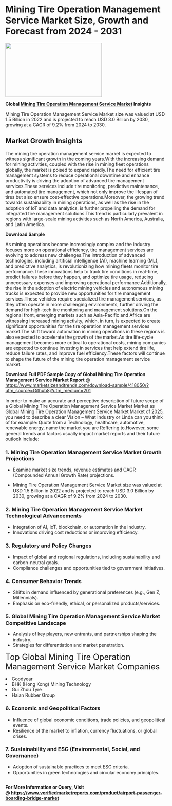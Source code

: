 <H1>Mining Tire Operation Management Service Market Size, Growth and Forecast from 2024 - 2031</H1><img class="aligncenter size-medium wp-image-584254" src="https://thirdeyenews.in/wp-content/uploads/2024/09/Global-Market-Research-300x168.jpeg" alt="" width="300" height="168" /><p><strong>Global&nbsp;<a href="https://www.marketsizeandtrends.com/download-sample/418050/?utm_source=Github8j?utm_medium=201">Mining Tire Operation Management Service Market</a> Insights</strong></p><p>Mining Tire Operation Management Service Market size was valued at USD 1.5 Billion in 2022 and is projected to reach USD 3.0 Billion by 2030, growing at a CAGR of 9.2% from 2024 to 2030.</p><p><h2>Market Growth Insights</h2> <p>The mining tire operation management service market is expected to witness significant growth in the coming years.With the increasing demand for mining activities, coupled with the rise in mining fleet operations globally, the market is poised to expand rapidly.The need for efficient tire management systems to reduce operational downtime and enhance productivity is driving the adoption of advanced tire management services.These services include tire monitoring, predictive maintenance, and automated tire management, which not only improve the lifespan of tires but also ensure cost-effective operations.Moreover, the growing trend towards sustainability in mining operations, as well as the rise in the adoption of IoT and data analytics, is further propelling the demand for integrated tire management solutions.This trend is particularly prevalent in regions with large-scale mining activities such as North America, Australia, and Latin America.</p> <p><strong>Download Sample</strong></p> <p>As mining operations become increasingly complex and the industry focuses more on operational efficiency, tire management services are evolving to address new challenges.The introduction of advanced technologies, including artificial intelligence (AI), machine learning (ML), and predictive analytics, is revolutionizing how mining fleets monitor tire performance.These innovations help to track tire conditions in real-time, predict failures before they happen, and optimize tire usage, reducing unnecessary expenses and improving operational performance.Additionally, the rise in the adoption of electric mining vehicles and autonomous mining trucks is expected to provide new opportunities for tire management services.These vehicles require specialized tire management services, as they often operate in more challenging environments, further driving the demand for high-tech tire monitoring and management solutions.On the regional front, emerging markets such as Asia-Pacific and Africa are witnessing increased mining activity, which, in turn, is expected to create significant opportunities for the tire operation management services market.The shift toward automation in mining operations in these regions is also expected to accelerate the growth of the market.As tire life-cycle management becomes more critical to operational costs, mining companies are expected to continue investing in services that help extend tire life, reduce failure rates, and improve fuel efficiency.These factors will continue to shape the future of the mining tire operation management service market.</p> <p><span class=""><strong>Download Full PDF Sample Copy of Global Mining Tire Operation Management Service Market Report</strong> @ <a href="https://www.marketsizeandtrends.com/download-sample/418050/?utm_source=Github8j?utm_medium=201" target="_blank">https://www.marketsizeandtrends.com/download-sample/418050/?utm_source=Github8j?utm_medium=201</a></span></p><p>In order to make an accurate and perceptive description of future scope of a Global&nbsp;Mining Tire Operation Management Service Market Market as Global&nbsp;Mining Tire Operation Management Service Market Market of 2025, you need to describe a clear Vision &ndash; What Industry or Linda can you think of for example: Quote from a Technology, healthcare, automotive, renewable energy, name the market you are Reffering to.However, some general trends and factors usually impact market reports and their future outlook include:</p><h3>1.&nbsp;<strong>Mining Tire Operation Management Service Market Growth Projections</strong></h3><ul><li>Examine market size trends, revenue estimates and CAGR (Compounded Annual Growth Rate) projections.</li><li><p>Mining Tire Operation Management Service Market size was valued at USD 1.5 Billion in 2022 and is projected to reach USD 3.0 Billion by 2030, growing at a CAGR of 9.2% from 2024 to 2030.</p></li></ul><h3>2.&nbsp;<strong>Mining Tire Operation Management Service Market Technological Advancements</strong></h3><ul><li>Integration of AI, IoT, blockchain, or automation in the industry.</li><li>Innovations driving cost reductions or improving efficiency.</li></ul><h3>3.&nbsp;<strong>Regulatory and Policy Changes</strong></h3><ul><li>Impact of global and regional regulations, including sustainability and carbon-neutral goals.</li><li>Compliance challenges and opportunities tied to government initiatives.</li></ul><h3>4.&nbsp;<strong>Consumer Behavior Trends</strong></h3><ul><li>Shifts in demand influenced by generational preferences (e.g., Gen Z, Millennials).</li><li>Emphasis on eco-friendly, ethical, or personalized products/services.</li></ul><h3>5.&nbsp;<strong>Global Mining Tire Operation Management Service Market Competitive Landscape</strong></h3><ul><li>Analysis of key players, new entrants, and partnerships shaping the industry.</li><li>Strategies for differentiation and market penetration.</li></ul><p data-pm-slice="1 1 []"><span style="color: inherit; font-family: inherit; font-size: 25px;">Top Global Mining Tire Operation Management Service Market Companies</span></p><div class="" data-test-id=""><p><li>Goodyear</li><li> BHK (Hong Kong) Mining Technology</li><li> Gui Zhou Tyre</li><li> Haian Rubber Group</li></p></div><h3>6.&nbsp;<strong>Economic and Geopolitical Factors</strong></h3><ul><li>Influence of global economic conditions, trade policies, and geopolitical events.</li><li>Resilience of the market to inflation, currency fluctuations, or global crises.</li></ul><h3>7.&nbsp;<strong>Sustainability and ESG (Environmental, Social, and Governance)</strong></h3><ul><li>Adoption of sustainable practices to meet ESG criteria.</li><li>Opportunities in green technologies and circular economy principles.</li></ul><h2><strong style="font-size: 14px;">For More Information or Query, Visit @&nbsp;</strong><a style="background-color: #ffffff; font-size: 14px;" href="https://www.marketsizeandtrends.com/report/mining-tire-operation-management-service-market/" target="_blank">https://www.verifiedmarketreports.com/product/airport-passenger-boarding-bridge-market</a></h2>
